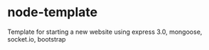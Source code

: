 node-template
=============

Template for starting a new website using express 3.0, mongoose, socket.io, bootstrap